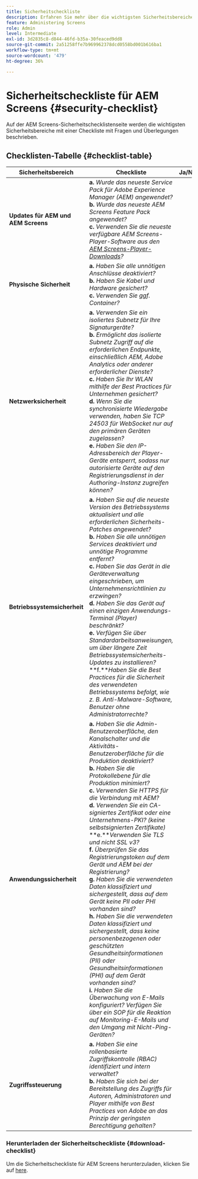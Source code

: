 ```yaml
---
title: Sicherheitscheckliste
description: Erfahren Sie mehr über die wichtigsten Sicherheitsbereiche von AEM Screens mit einer Checkliste mit Fragen und Überlegungen.
feature: Administering Screens
role: Admin
level: Intermediate
exl-id: 3d2835c8-d844-46fd-b35a-30feaced9dd8
source-git-commit: 2a51258ffe7b969962378dcd0558bd001b616ba1
workflow-type: tm+mt
source-wordcount: '479'
ht-degree: 36%

---
```


# Sicherheitscheckliste für AEM Screens {#security-checklist}

Auf der AEM Screens-Sicherheitschecklistenseite werden die wichtigsten Sicherheitsbereiche mit einer Checkliste mit Fragen und Überlegungen beschrieben.

## Checklisten-Tabelle {#checklist-table}

| **Sicherheitsbereich** | **Checkliste** | **Ja/Nein/k. A.** |
|---|---|---|
| **Updates für AEM und AEM Screens** | **a.** *Wurde das neueste Service Pack für Adobe Experience Manager (AEM) angewendet?* <br>**b.** *Wurde das neueste AEM Screens Feature Pack angewendet?* <br>**c.** *Verwenden Sie die neueste verfügbare AEM Screens-Player-Software aus den [AEM Screens-Player-Downloads](https://download.macromedia.com/screens/)?* |
| **Physische Sicherheit** | **a.** *Haben Sie alle unnötigen Anschlüsse deaktiviert?* <br>**b.** *Haben Sie Kabel und Hardware gesichert?* <br>**c.** *Verwenden Sie ggf. Container?* |
| **Netzwerksicherheit** | **a.** *Verwenden Sie ein isoliertes Subnetz für Ihre Signaturgeräte?* <br>**b.** *Ermöglicht das isolierte Subnetz Zugriff auf die erforderlichen Endpunkte, einschließlich AEM, Adobe Analytics oder anderer erforderlicher Dienste?* <br>**c.** *Haben Sie Ihr WLAN mithilfe der Best Practices für Unternehmen gesichert?* <br>**d.** *Wenn Sie die synchronisierte Wiedergabe verwenden, haben Sie TCP 24503 für WebSocket nur auf den primären Geräten zugelassen?* <br>**e.** *Haben Sie den IP-Adressbereich der Player-Geräte entsperrt, sodass nur autorisierte Geräte auf den Registrierungsdienst in der Authoring-Instanz zugreifen können?* |
| **Betriebssystemsicherheit** | **a.** *Haben Sie auf die neueste Version des Betriebssystems aktualisiert und alle erforderlichen Sicherheits-Patches angewendet?* <br>**b.** *Haben Sie alle unnötigen Services deaktiviert und unnötige Programme entfernt?* <br>**c.** *Haben Sie das Gerät in die Geräteverwaltung eingeschrieben, um Unternehmensrichtlinien zu erzwingen?* <br>**d.** *Haben Sie das Gerät auf einen einzigen Anwendungs-Terminal (Player) beschränkt?* <br>**e.** *Verfügen Sie über Standardarbeitsanweisungen, um über längere Zeit Betriebssystemsicherheits-Updates zu installieren?*<br>**f.***Haben Sie die Best Practices für die Sicherheit des verwendeten Betriebssystems befolgt, wie z. B. Anti-Malware-Software, Benutzer ohne Administratorrechte?* |
| **Anwendungssicherheit** | **a.** *Haben Sie die Admin-Benutzeroberfläche, den Kanalschalter und die Aktivitäts-Benutzeroberfläche für die Produktion deaktiviert?* <br>**b.** *Haben Sie die Protokollebene für die Produktion minimiert?* <br>**c.** *Verwenden Sie HTTPS für die Verbindung mit AEM?* <br>**d.** *Verwenden Sie ein CA-signiertes Zertifikat oder eine Unternehmens-PKI? (keine selbstsignierten Zertifikate)*<br>**e.***Verwenden Sie TLS und nicht SSL v3?*<br>**f.** *Überprüfen Sie das Registrierungstoken auf dem Gerät und AEM bei der Registrierung?*<br> **g.** *Haben Sie die verwendeten Daten klassifiziert und sichergestellt, dass auf dem Gerät keine PII oder PHI vorhanden sind?*<br> **h.** *Haben Sie die verwendeten Daten klassifiziert und sichergestellt, dass keine personenbezogenen oder geschützten Gesundheitsinformationen (PII) oder Gesundheitsinformationen (PHI) auf dem Gerät vorhanden sind?*<br> **i.** *Haben Sie die Überwachung von E-Mails konfiguriert? Verfügen Sie über ein SOP für die Reaktion auf Monitoring-E-Mails und den Umgang mit Nicht-Ping-Geräten?* |
| **Zugriffssteuerung** | **a.** *Haben Sie eine rollenbasierte Zugriffskontrolle (RBAC) identifiziert und intern verwaltet?* <br>**b.** *Haben Sie sich bei der Bereitstellung des Zugriffs für Autoren, Administratoren und Player mithilfe von Best Practices von Adobe an das Prinzip der geringsten Berechtigung gehalten?* |

### Herunterladen der Sicherheitscheckliste {#download-checklist}

Um die Sicherheitscheckliste für AEM Screens herunterzuladen, klicken Sie auf [here](/help/user-guide/assets/AEMScreens-SecurityChecklist.pdf).
